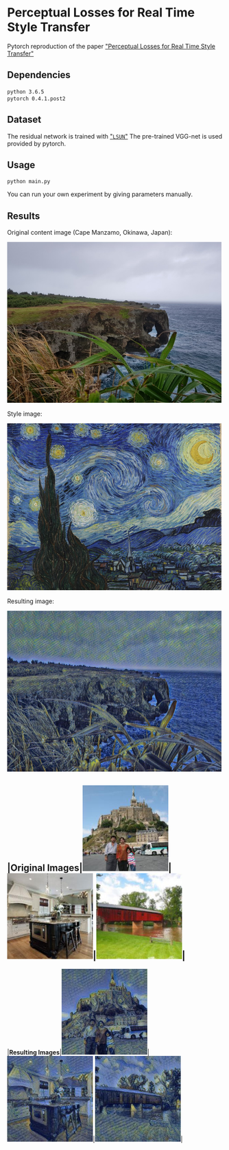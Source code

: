 # Perceptual Losses for Real Time Style Transfer
Pytorch reproduction of the paper ["Perceptual Losses for Real Time Style Transfer"](https://arxiv.org/pdf/1603.08155.pdf "Paper Link")

## Dependencies
```
python 3.6.5
pytorch 0.4.1.post2
```
## Dataset
The residual network is trained with ["`LSUN`"](http://lsun.cs.princeton.edu/2017/ "LSUN")
The pre-trained VGG-net is used provided by pytorch. 

## Usage
```
python main.py
```
You can run your own experiment by giving parameters manually. 

## Results
Original content image (Cape Manzamo, Okinawa, Japan): 

<img src="https://github.com/minkyu-choi04/Perceptual_Losses_for_Real_Time_Style_Transfer/blob/master/content.jpg" alt="Original Content Image" width="500"/>



Style image:

<img src="https://github.com/minkyu-choi04/Perceptual_Losses_for_Real_Time_Style_Transfer/blob/master/style.jpg" alt="Style Image" width="500"/>



Resulting image:

<img src="https://github.com/minkyu-choi04/Perceptual_Losses_for_Real_Time_Style_Transfer/blob/master/sample_output/output_test_e0b8900.jpg" alt="Resulting Image" width="500"/>


|Original Images|<img src="https://github.com/minkyu-choi04/Perceptual_Losses_for_Real_Time_Style_Transfer/blob/master/sample_output/output_train_gt_e0b4700.jpg" alt="Style Image" width="200"/>|<img src="https://github.com/minkyu-choi04/Perceptual_Losses_for_Real_Time_Style_Transfer/blob/master/sample_output/output_train_gt_e0b3100.jpg" alt="Style Image" width="200"/>|<img src="https://github.com/minkyu-choi04/Perceptual_Losses_for_Real_Time_Style_Transfer/blob/master/sample_output/output_train_gt_e0b2900.jpg?raw=true" alt="Style Image" width="200"/>|
-------------
|**Resulting Images**|<img src="https://github.com/minkyu-choi04/Perceptual_Losses_for_Real_Time_Style_Transfer/blob/master/sample_output/output_train_e0b4700.jpg" alt="Style Image" width="200"/>|<img src="https://github.com/minkyu-choi04/Perceptual_Losses_for_Real_Time_Style_Transfer/blob/master/sample_output/output_train_e0b3100.jpg" alt="Style Image" width="200"/>|<img src="https://github.com/minkyu-choi04/Perceptual_Losses_for_Real_Time_Style_Transfer/blob/master/sample_output/output_train_e0b2900.jpg?raw=true" alt="Style Image" width="200"/>|
